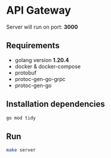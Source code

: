 # API Gateway
Server will run on port: **3000**

## Requirements

- golang version **1.20.4**
- docker & docker-compose
- protobuf
- protoc-gen-go-grpc
- protoc-gen-go

## Installation dependencies
```bash
go mod tidy
```

## Run

```bash
make server
```